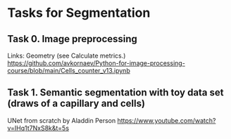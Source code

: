# Tasks for Segmentation

## Task 0. Image preprocessing
Links:
Geometry (see Calculate metrics.) https://github.com/avkornaev/Python-for-image-processing-course/blob/main/Cells_counter_v13.ipynb


## Task 1. Semantic segmentation with toy data set (draws of a capillary and cells)
UNet from scratch by Aladdin Person https://www.youtube.com/watch?v=IHq1t7NxS8k&t=5s
